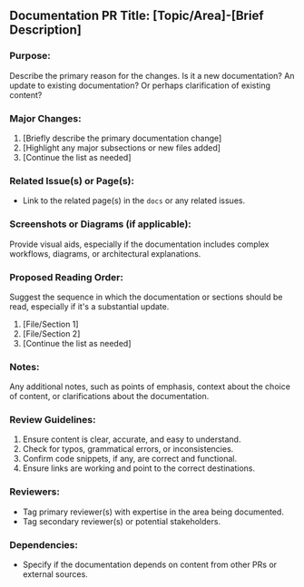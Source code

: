 ## Documentation PR Title: [Topic/Area]-[Brief Description]

### Purpose:

Describe the primary reason for the changes. Is it a new documentation? An update to existing documentation? Or perhaps clarification of existing content?

### Major Changes:

1. [Briefly describe the primary documentation change]
2. [Highlight any major subsections or new files added]
3. [Continue the list as needed]

### Related Issue(s) or Page(s):

- Link to the related page(s) in the `docs` or any related issues.

### Screenshots or Diagrams (if applicable):

Provide visual aids, especially if the documentation includes complex workflows, diagrams, or architectural explanations.

### Proposed Reading Order:

Suggest the sequence in which the documentation or sections should be read, especially if it's a substantial update.

1. [File/Section 1]
2. [File/Section 2]
3. [Continue the list as needed]

### Notes:

Any additional notes, such as points of emphasis, context about the choice of content, or clarifications about the documentation.

### Review Guidelines:

1. Ensure content is clear, accurate, and easy to understand.
2. Check for typos, grammatical errors, or inconsistencies.
3. Confirm code snippets, if any, are correct and functional.
4. Ensure links are working and point to the correct destinations.

### Reviewers:

- Tag primary reviewer(s) with expertise in the area being documented.
- Tag secondary reviewer(s) or potential stakeholders.

### Dependencies:

- Specify if the documentation depends on content from other PRs or external sources.
